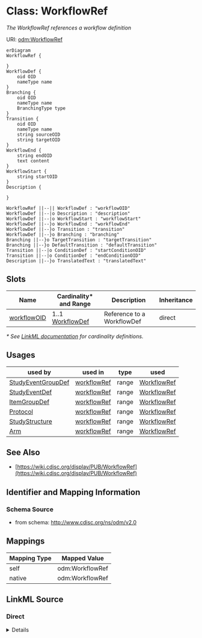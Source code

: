 # Class: WorkflowRef

_The WorkflowRef references a workflow definition_




URI: [odm:WorkflowRef](http://www.cdisc.org/ns/odm/v2.0/WorkflowRef)


```mermaid
erDiagram
WorkflowRef {

}
WorkflowDef {
    oid OID  
    nameType name  
}
Branching {
    oid OID  
    nameType name  
    BranchingType type  
}
Transition {
    oid OID  
    nameType name  
    string sourceOID  
    string targetOID  
}
WorkflowEnd {
    string endOID  
    text content  
}
WorkflowStart {
    string startOID  
}
Description {

}

WorkflowRef ||--|| WorkflowDef : "workflowOID"
WorkflowDef ||--|o Description : "description"
WorkflowDef ||--|o WorkflowStart : "workflowStart"
WorkflowDef ||--}o WorkflowEnd : "workflowEnd"
WorkflowDef ||--}o Transition : "transition"
WorkflowDef ||--}o Branching : "branching"
Branching ||--}o TargetTransition : "targetTransition"
Branching ||--}o DefaultTransition : "defaultTransition"
Transition ||--|o ConditionDef : "startConditionOID"
Transition ||--|o ConditionDef : "endConditionOID"
Description ||--}o TranslatedText : "translatedText"

```



<!-- no inheritance hierarchy -->


## Slots

| Name | Cardinality* and Range | Description | Inheritance |
| ---  | --- | --- | --- |
| [workflowOID](workflowOID.md) | 1..1 <br/> [WorkflowDef](WorkflowDef.md) | Reference to a WorkflowDef | direct |

_* See [LinkML documentation](https://linkml.io/linkml/schemas/slots.html#slot-cardinality) for cardinality definitions._




## Usages

| used by | used in | type | used |
| ---  | --- | --- | --- |
| [StudyEventGroupDef](StudyEventGroupDef.md) | [workflowRef](workflowRef.md) | range | [WorkflowRef](WorkflowRef.md) |
| [StudyEventDef](StudyEventDef.md) | [workflowRef](workflowRef.md) | range | [WorkflowRef](WorkflowRef.md) |
| [ItemGroupDef](ItemGroupDef.md) | [workflowRef](workflowRef.md) | range | [WorkflowRef](WorkflowRef.md) |
| [Protocol](Protocol.md) | [workflowRef](workflowRef.md) | range | [WorkflowRef](WorkflowRef.md) |
| [StudyStructure](StudyStructure.md) | [workflowRef](workflowRef.md) | range | [WorkflowRef](WorkflowRef.md) |
| [Arm](Arm.md) | [workflowRef](workflowRef.md) | range | [WorkflowRef](WorkflowRef.md) |






## See Also

* [https://wiki.cdisc.org/display/PUB/WorkflowRef](https://wiki.cdisc.org/display/PUB/WorkflowRef)

## Identifier and Mapping Information







### Schema Source


* from schema: http://www.cdisc.org/ns/odm/v2.0





## Mappings

| Mapping Type | Mapped Value |
| ---  | ---  |
| self | odm:WorkflowRef |
| native | odm:WorkflowRef |





## LinkML Source

<!-- TODO: investigate https://stackoverflow.com/questions/37606292/how-to-create-tabbed-code-blocks-in-mkdocs-or-sphinx -->

### Direct

<details>
```yaml
name: WorkflowRef
description: The WorkflowRef references a workflow definition
from_schema: http://www.cdisc.org/ns/odm/v2.0
see_also:
- https://wiki.cdisc.org/display/PUB/WorkflowRef
rank: 1000
slots:
- workflowOID
slot_usage:
  workflowOID:
    name: workflowOID
    description: Reference to a WorkflowDef
    comments:
    - 'Required

      range: oidref

      Must match the OID of a WorkflowDef child element of this MetaDataVersion.'
    domain_of:
    - WorkflowRef
    range: WorkflowDef
    required: true
class_uri: odm:WorkflowRef

```
</details>

### Induced

<details>
```yaml
name: WorkflowRef
description: The WorkflowRef references a workflow definition
from_schema: http://www.cdisc.org/ns/odm/v2.0
see_also:
- https://wiki.cdisc.org/display/PUB/WorkflowRef
rank: 1000
slot_usage:
  workflowOID:
    name: workflowOID
    description: Reference to a WorkflowDef
    comments:
    - 'Required

      range: oidref

      Must match the OID of a WorkflowDef child element of this MetaDataVersion.'
    domain_of:
    - WorkflowRef
    range: WorkflowDef
    required: true
attributes:
  workflowOID:
    name: workflowOID
    description: Reference to a WorkflowDef
    comments:
    - 'Required

      range: oidref

      Must match the OID of a WorkflowDef child element of this MetaDataVersion.'
    from_schema: http://www.cdisc.org/ns/odm/v2.0
    rank: 1000
    alias: workflowOID
    owner: WorkflowRef
    domain_of:
    - WorkflowRef
    range: WorkflowDef
    required: true
class_uri: odm:WorkflowRef

```
</details>